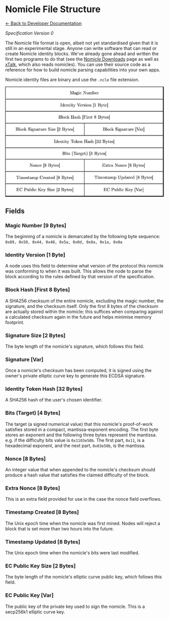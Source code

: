 # Nomicle File Structure

[← Back to Developer Documentation](../README.md)

*Specification Version 0*

The Nomicle file format is open, albeit not yet standardised given that it is still in an experimental stage. Anyone can write software that can read or create Nomicle identity blocks. We've already gone ahead and written the first two programs to do that (see the [Nomicle Downloads](../download.md) page as well as [xTalk](https://github.com/alimahouk/xtalk), which also reads nomicles). You can use their source code as a reference for how to build nomicle parsing capabilities into your own apps.

Nomicle identity files are binary and use the `.ncle` file extension.

![Nomicle File Structure](../img/nomicle_file.jpg)

## Fields

### Magic Number [9 Bytes]

The beginning of a nomicle is demarcated by the following byte sequence: `0x89, 0x50, 0x44, 0x48, 0x5a, 0x0d, 0x0a, 0x1a, 0x0a`

### Identity Version [1 Byte]

A node uses this field to determine what version of the protocol this nomicle was conforming to when it was built. This allows the node to parse the block according to the rules defined by that version of the specification.

### Block Hash [First 8 Bytes]

A SHA256 checksum of the entire nomicle, excluding the magic number, the signature, and the checksum itself. Only the first 8 bytes of the checksum are actually stored within the nomicle; this suffices when comparing against a calculated checksum again in the future and helps minimise memory footprint.

### Signature Size [2 Bytes]

The byte length of the nomicle's signature, which follows this field.

### Signature [Var]

Once a nomicle's checksum has been computed, it is signed using the owner's private elliptic curve key to generate this ECDSA signature.

### Identity Token Hash [32 Bytes]

A SHA256 hash of the user's chosen identifier.

### Bits (Target) [4 Bytes]

The target (a signed numerical value) that this nomicle's proof-of-work satisfies stored in a compact, mantissa-exponent encoding. The first byte stores an exponent and the following three bytes represent the mantissa. e.g. if the difficulty bits value is `0x1103e50b`. The first part, `0x11`, is a hexadecimal exponent, and the next part, `0x03e50b`, is the mantissa.

### Nonce [8 Bytes]

An integer value that when appended to the nomicle's checksum should produce a hash value that satisfies the claimed difficulty of the block.

### Extra Nonce [8 Bytes]

This is an extra field provided for use in the case the nonce field overflows.

### Timestamp Created [8 Bytes]

The Unix epoch time when the nomicle was first mined. Nodes will reject a block that is set more than two hours into the future.

### Timestamp Updated [8 Bytes]

The Unix epoch time when the nomicle's bits were last modified.

### EC Public Key Size [2 Bytes]

The byte length of the nomicle's elliptic curve public key, which follows this field.

### EC Public Key [Var]

The public key of the private key used to sign the nomicle. This is a secp256k1 elliptic curve key.
